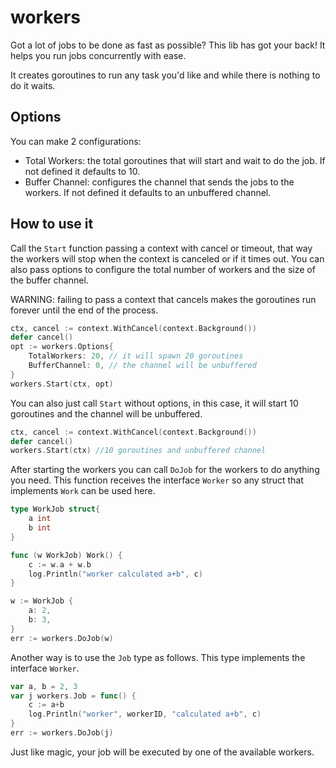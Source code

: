 # workers

Got a lot of jobs to be done as fast as possible? This lib has got your back! It helps you run jobs concurrently with ease.

It creates goroutines to run any task you'd like and while there is nothing to do it waits.

## Options

You can make 2 configurations:

- Total Workers: the total goroutines that will start and wait to do the job. If not defined it defaults to 10.
- Buffer Channel: configures the channel that sends the jobs to the workers. If not defined it defaults to an unbuffered channel.

## How to use it

Call the `Start` function passing a context with cancel or timeout, that way the workers will stop when the context is canceled or if it times out. You can also pass options to configure the total number of workers and the size of the buffer channel.

WARNING: failing to pass a context that cancels makes the goroutines run forever until the end of the process.

```go
ctx, cancel := context.WithCancel(context.Background())
defer cancel()
opt := workers.Options{
    TotalWorkers: 20, // it will spawn 20 goroutines
    BufferChannel: 0, // the channel will be unbuffered
}
workers.Start(ctx, opt)
```

You can also just call `Start` without options, in this case, it will start 10 goroutines and the channel will be unbuffered.

```go
ctx, cancel := context.WithCancel(context.Background())
defer cancel()
workers.Start(ctx) //10 goroutines and unbuffered channel
```

After starting the workers you can call `DoJob` for the workers to do anything you need. This function receives the interface `Worker` so any struct that implements `Work` can be used here.

```go
type WorkJob struct{
    a int
    b int
}

func (w WorkJob) Work() {
    c := w.a + w.b
    log.Println("worker calculated a+b", c)
}

w := WorkJob {
    a: 2,
    b: 3,
}
err := workers.DoJob(w)
```

Another way is to use the `Job` type as follows. This type implements the interface `Worker`.

```go
var a, b = 2, 3
var j workers.Job = func() {
    c := a+b
    log.Println("worker", workerID, "calculated a+b", c)
}
err := workers.DoJob(j)
```

Just like magic, your job will be executed by one of the available workers.
